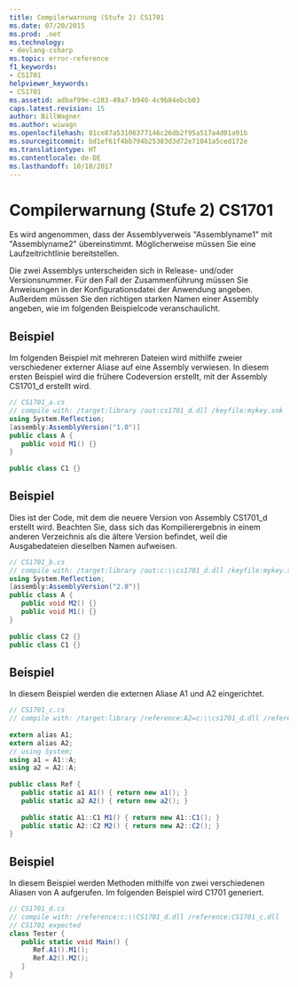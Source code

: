 ```yaml
---
title: Compilerwarnung (Stufe 2) CS1701
ms.date: 07/20/2015
ms.prod: .net
ms.technology:
- devlang-csharp
ms.topic: error-reference
f1_keywords:
- CS1701
helpviewer_keywords:
- CS1701
ms.assetid: adbaf99e-c283-49a7-b940-4c9b84ebcb03
caps.latest.revision: 15
author: BillWagner
ms.author: wiwagn
ms.openlocfilehash: 81ce87a53106377146c26db2f95a517a4d01a91b
ms.sourcegitcommit: bd1ef61f4bb794b25383d3d72e71041a5ced172e
ms.translationtype: HT
ms.contentlocale: de-DE
ms.lasthandoff: 10/18/2017
---
```

# <a name="compiler-warning-level-2-cs1701"></a>Compilerwarnung (Stufe 2) CS1701
Es wird angenommen, dass der Assemblyverweis "Assemblyname1" mit "Assemblyname2" übereinstimmt. Möglicherweise müssen Sie eine Laufzeitrichtlinie bereitstellen.  
  
 Die zwei Assemblys unterscheiden sich in Release- und/oder Versionsnummer. Für den Fall der Zusammenführung müssen Sie Anweisungen in der Konfigurationsdatei der Anwendung angeben. Außerdem müssen Sie den richtigen starken Namen einer Assembly angeben, wie im folgenden Beispielcode veranschaulicht.  
  
## <a name="example"></a>Beispiel  
 Im folgenden Beispiel mit mehreren Dateien wird mithilfe zweier verschiedener externer Aliase auf eine Assembly verwiesen. In diesem ersten Beispiel wird die frühere Codeversion erstellt, mit der Assembly CS1701_d erstellt wird.  
  
```csharp  
// CS1701_a.cs  
// compile with: /target:library /out:cs1701_d.dll /keyfile:mykey.snk  
using System.Reflection;  
[assembly:AssemblyVersion("1.0")]  
public class A {  
   public void M1() {}  
}  
  
public class C1 {}  
```  
  
## <a name="example"></a>Beispiel  
 Dies ist der Code, mit dem die neuere Version von Assembly CS1701_d erstellt wird. Beachten Sie, dass sich das Kompilierergebnis in einem anderen Verzeichnis als die ältere Version befindet, weil die Ausgabedateien dieselben Namen aufweisen.  
  
```csharp  
// CS1701_b.cs  
// compile with: /target:library /out:c:\\cs1701_d.dll /keyfile:mykey.snk  
using System.Reflection;  
[assembly:AssemblyVersion("2.0")]  
public class A {  
   public void M2() {}  
   public void M1() {}  
}  
  
public class C2 {}  
public class C1 {}  
```  
  
## <a name="example"></a>Beispiel  
 In diesem Beispiel werden die externen Aliase A1 und A2 eingerichtet.  
  
```csharp  
// CS1701_c.cs  
// compile with: /target:library /reference:A2=c:\\cs1701_d.dll /reference:A1=cs1701_d.dll  
  
extern alias A1;  
extern alias A2;  
// using System;  
using a1 = A1::A;  
using a2 = A2::A;  
  
public class Ref {  
   public static a1 A1() { return new a1(); }  
   public static a2 A2() { return new a2(); }  
  
   public static A1::C1 M1() { return new A1::C1(); }  
   public static A2::C2 M2() { return new A2::C2(); }  
}  
```  
  
## <a name="example"></a>Beispiel  
 In diesem Beispiel werden Methoden mithilfe von zwei verschiedenen Aliasen von A aufgerufen. Im folgenden Beispiel wird C1701 generiert.  
  
```csharp  
// CS1701_d.cs  
// compile with: /reference:c:\\CS1701_d.dll /reference:CS1701_c.dll  
// CS1701 expected  
class Tester {  
   public static void Main() {  
      Ref.A1().M1();  
      Ref.A2().M2();  
   }  
}  
```
